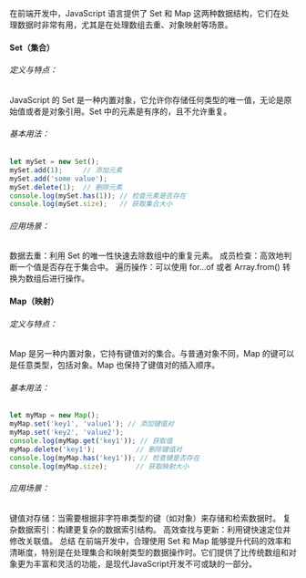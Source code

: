 <!--
 * @Description: 
 * @Author: 李泽诚
 * @Date: 2024-03-28 16:28:27
 * @LastEditors: 李泽诚
 * @LastEditTime: 2024-05-07 11:23:51
-->
在前端开发中，JavaScript 语言提供了 Set 和 Map 这两种数据结构，它们在处理数据时非常有用，尤其是在处理数组去重、对象映射等场景。

#### Set（集合）
###### 定义与特点：
JavaScript 的 Set 是一种内置对象，它允许你存储任何类型的唯一值，无论是原始值或者是对象引用。Set 中的元素是有序的，且不允许重复。

###### 基本用法：
``` javascript
let mySet = new Set();
mySet.add(1);     // 添加元素
mySet.add('some value');
mySet.delete(1);  // 删除元素
console.log(mySet.has(1)); // 检查元素是否存在
console.log(mySet.size);   // 获取集合大小
```
###### 应用场景：

数据去重：利用 Set 的唯一性快速去除数组中的重复元素。
成员检查：高效地判断一个值是否存在于集合中。
遍历操作：可以使用 for...of 或者 Array.from() 转换为数组后进行操作。
#### Map（映射）
###### 定义与特点：
Map 是另一种内置对象，它持有键值对的集合。与普通对象不同，Map 的键可以是任意类型，包括对象。Map 也保持了键值对的插入顺序。

###### 基本用法：
``` javascript
let myMap = new Map();
myMap.set('key1', 'value1'); // 添加键值对
myMap.set('key2', 'value2');
console.log(myMap.get('key1')); // 获取值
myMap.delete('key1');          // 删除键值对
console.log(myMap.has('key1')); // 检查键是否存在
console.log(myMap.size);       // 获取映射大小
```
###### 应用场景：

键值对存储：当需要根据非字符串类型的键（如对象）来存储和检索数据时。
复杂数据索引：构建更复杂的数据索引结构。
高效查找与更新：利用键快速定位并修改关联值。
总结
在前端开发中，合理使用 Set 和 Map 能够提升代码的效率和清晰度，特别是在处理集合和映射类型的数据操作时。它们提供了比传统数组和对象更为丰富和灵活的功能，是现代JavaScript开发不可或缺的一部分。